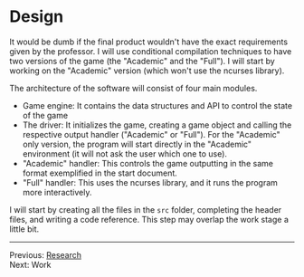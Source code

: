 # Design
It would be dumb if the final product wouldn't have the exact requirements given by the professor. I will use conditional compilation techniques to have two versions of the game (the "Academic" and the "Full"). I will start by working on the "Academic" version (which won't use the ncurses library).

The architecture of the software will consist of four main modules.
- Game engine: It contains the data structures and API to control the state of the game
- The driver: It initializes the game, creating a game object and calling the respective output handler ("Academic" or "Full"). For the "Academic" only version, the program will start directly in the "Academic" environment (it will not ask the user which one to use).
- "Academic" handler: This controls the game outputting in the same format exemplified in the start document.
- "Full" handler: This uses the ncurses library, and it runs the program more interactively.

I will start by creating all the files in the `src` folder, completing the header files, and writing a code reference. This step may overlap the work stage a little bit.

---

Previous: [Research](research.md)<br />
Next: Work